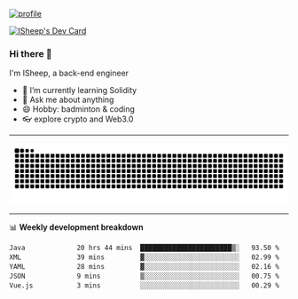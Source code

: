 [![profile](https://user-images.githubusercontent.com/54968314/208005045-e4b42f3b-833d-4242-bfcc-e764865553a2.svg)](https://www.calligrapher.ai/)

<a href="https://app.daily.dev/linziyang1106"><img src="https://api.daily.dev/devcards/v2/i4Spwx5Skx5FpTqWcwoit.png?r=kgx&type=wide" width="652" alt="ISheep's Dev Card"/></a>

### Hi there 🐏

I'm ISheep, a back-end engineer

- 🔭 I’m currently learning Solidity
- 💬 Ask me about anything
- 😄 Hobby: badminton & coding
- 👓 explore crypto and Web3.0

-------

![](https://raw.githubusercontent.com/ISheepp/ISheepp/output/github-contribution-grid-snake.svg)

-------

📊 **Weekly development breakdown**
<!--START_SECTION:waka-->

```txt
Java             20 hrs 44 mins  ███████████████████████▒░   93.50 %
XML              39 mins         ▓░░░░░░░░░░░░░░░░░░░░░░░░   02.99 %
YAML             28 mins         ▓░░░░░░░░░░░░░░░░░░░░░░░░   02.16 %
JSON             9 mins          ▒░░░░░░░░░░░░░░░░░░░░░░░░   00.75 %
Vue.js           3 mins          ░░░░░░░░░░░░░░░░░░░░░░░░░   00.29 %
```

<!--END_SECTION:waka-->
